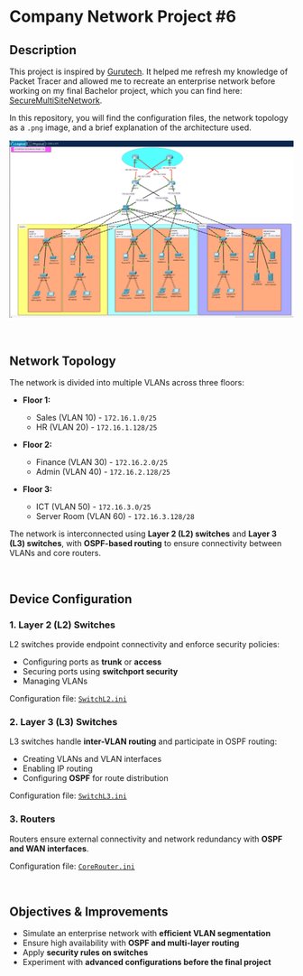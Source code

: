# Company Network Project #6

## Description

This project is inspired by [Gurutech](https://www.youtube.com/@gurutechnetworks). It helped me refresh my knowledge of Packet Tracer and allowed me to recreate an enterprise network before working on my final Bachelor project, which you can find here: [SecureMultiSiteNetwork](https://github.com/Wemubis/Packet-Tracer/tree/main/SecureMultiSiteNetwork).

In this repository, you will find the configuration files, the network topology as a `.png` image, and a brief explanation of the architecture used.

![6thNetworkingProject.png](./6thNetworkingProject.png)

<br>

## Network Topology

The network is divided into multiple VLANs across three floors:

- **Floor 1:**  
  - Sales (VLAN 10) - `172.16.1.0/25`
  - HR (VLAN 20) - `172.16.1.128/25`

- **Floor 2:**
  - Finance (VLAN 30) - `172.16.2.0/25`
  - Admin (VLAN 40) - `172.16.2.128/25`

- **Floor 3:**  
  - ICT (VLAN 50) - `172.16.3.0/25`
  - Server Room (VLAN 60) - `172.16.3.128/28`

The network is interconnected using **Layer 2 (L2) switches** and **Layer 3 (L3) switches**, with **OSPF-based routing** to ensure connectivity between VLANs and core routers.

<br>

## Device Configuration

### 1. Layer 2 (L2) Switches

L2 switches provide endpoint connectivity and enforce security policies:
- Configuring ports as **trunk** or **access**
- Securing ports using **switchport security**
- Managing VLANs

Configuration file: [`SwitchL2.ini`](./ConfigFiles/SwithL2.ini)

### 2. Layer 3 (L3) Switches

L3 switches handle **inter-VLAN routing** and participate in OSPF routing:
- Creating VLANs and VLAN interfaces
- Enabling IP routing
- Configuring **OSPF** for route distribution

Configuration file: [`SwitchL3.ini`](./ConfigFiles/SwitchL3.ini)

### 3. Routers

Routers ensure external connectivity and network redundancy with **OSPF and WAN interfaces**.

Configuration file: [`CoreRouter.ini`](./ConfigFiles/CoreRouter.ini)

<br>

## Objectives & Improvements

- Simulate an enterprise network with **efficient VLAN segmentation**
- Ensure high availability with **OSPF and multi-layer routing**
- Apply **security rules on switches**
- Experiment with **advanced configurations before the final project**
